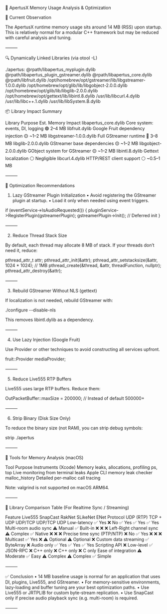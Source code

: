 📄 ApertusX Memory Usage Analysis & Optimization

🧠 Current Observation

The ApertusX runtime memory usage sits around 14 MB (RSS) upon startup. This is relatively normal for a modular C++ framework but may be reduced with careful analysis and tuning.

⸻

🔍 Dynamically Linked Libraries (via otool -L)

./apertus:
  @rpath/libapertus_myplugin.dylib
  @rpath/libapertus_plugin_gstreamer.dylib
  @rpath/libapertus_core.dylib
  @rpath/libfruit.dylib
  /opt/homebrew/opt/gstreamer/lib/libgstreamer-1.0.0.dylib
  /opt/homebrew/opt/glib/lib/libgobject-2.0.0.dylib
  /opt/homebrew/opt/glib/lib/libglib-2.0.0.dylib
  /opt/homebrew/opt/gettext/lib/libintl.8.dylib
  /usr/lib/libcurl.4.dylib
  /usr/lib/libc++.1.dylib
  /usr/lib/libSystem.B.dylib

📦 Library Impact Summary

Library	Purpose	Est. Memory Impact
libapertus_core.dylib	Core system: events, DI, logging	🟢 2–4 MB
libfruit.dylib	Google Fruit dependency injection	🟡 ~1–2 MB
libgstreamer-1.0.0.dylib	Full GStreamer runtime	🔴 3–8 MB
libglib-2.0.0.dylib	GStreamer base dependencies	🟡 ~1–2 MB
libgobject-2.0.0.dylib	GObject system for GStreamer	🟡 ~1–2 MB
libintl.8.dylib	Gettext localization	⚪ Negligible
libcurl.4.dylib	HTTP/REST client support	⚪ ~0.5–1 MB



⸻

🔧 Optimization Recommendations

1. Lazy GStreamer Plugin Initialization
	•	Avoid registering the GStreamer plugin at startup.
	•	Load it only when needed using event triggers.

if (eventService->IsAudioRequested()) {
    pluginService->RegisterPlugin(gstreamerPlugin);
    gstreamerPlugin->Init(); // Deferred init
}



⸻

2. Reduce Thread Stack Size

By default, each thread may allocate 8 MB of stack. If your threads don’t need it, reduce:

pthread_attr_t attr;
pthread_attr_init(&attr);
pthread_attr_setstacksize(&attr, 1024 * 1024); // 1MB
pthread_create(&thread, &attr, threadFunction, nullptr);
pthread_attr_destroy(&attr);



⸻

3. Rebuild GStreamer Without NLS (gettext)

If localization is not needed, rebuild GStreamer with:

./configure --disable-nls

This removes libintl.dylib as a dependency.

⸻

4. Use Lazy Injection (Google Fruit)

Use Provider<T> or other techniques to avoid constructing all services upfront.

fruit::Provider<IMediaService> mediaProvider;



⸻

5. Reduce Live555 RTP Buffers

Live555 uses large RTP buffers. Reduce them:

OutPacketBuffer::maxSize = 200000; // Instead of default 500000+



⸻

6. Strip Binary (Disk Size Only)

To reduce the binary size (not RAM), you can strip debug symbols:

strip ./apertus



⸻

🧪 Tools for Memory Analysis (macOS)

Tool	Purpose
Instruments (Xcode)	Memory leaks, allocations, profiling
ps, top	Live monitoring from terminal
leaks <PID>	Apple CLI memory leak checker
malloc_history	Detailed per-malloc call tracing

Note: valgrind is not supported on macOS ARM64.

⸻

🧠 Library Comparison Table (For Realtime Sync / Streaming)

Feature	Live555	SnapCast	RakNet	SLikeNet	ENet
Protocol	UDP (RTP)	TCP + UDP	UDP/TCP	UDP/TCP	UDP
Low-latency	✅ Yes	❌ No	✅ Yes	✅ Yes	✅ Yes
Multi-room audio sync	⚠️ Manual	✅ Built-in	❌	❌	❌
Left-Right channel sync	⚠️ Complex	✅ Native	❌	❌	❌
Precise time sync (PTP/NTP)	❌ No	✅ Yes	❌	❌	❌
Multicast	✅ Yes	❌	⚠️ Optional	⚠️ Optional	❌
Custom data streaming	✅ ByteArray	❌ Audio only	✅ Yes	✅ Yes	✅ Yes
Scripting API	❌ Low-level	✅ JSON-RPC	❌ C++ only	❌ C++ only	❌ C only
Ease of integration	⚠️ Moderate	✅ Easy	⚠️ Complex	⚠️ Complex	✅ Simple



⸻

✅ Conclusion
	•	14 MB baseline usage is normal for an application that uses DI, plugins, Live555, and GStreamer.
	•	For memory-sensitive environments, lazy-loading and buffer tuning are your best optimization paths.
	•	Use Live555 or JRTPLIB for custom byte-stream replication.
	•	Use SnapCast only if precise audio playback sync (e.g. multi-room) is required.

⸻
